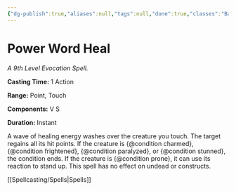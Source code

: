```yaml
---
{"dg-publish":true,"aliases":null,"tags":null,"done":true,"classes":"Bard,","spellLevel":9,"school":"Evocation","source":"PHB","permalink":"/spells/power-word-heal/","dgHomeLink":false,"dgPassFrontmatter":true}
---
```


# Power Word Heal
*A 9th Level Evocation Spell.*

**Casting Time:** 1 Action

**Range:** Point, Touch

**Components:** V S 

**Duration:** Instant

A wave of healing energy washes over the creature you touch. The target regains all its hit points. If the creature is {@condition charmed}, {@condition frightened}, {@condition paralyzed}, or {@condition stunned}, the condition ends. If the creature is {@condition prone}, it can use its reaction to stand up. This spell has no effect on undead or constructs.

[[Spellcasting/Spells|Spells]]